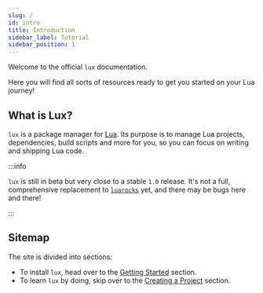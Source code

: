```yaml
---
slug: /
id: intro
title: Introduction
sidebar_label: Tutorial
sidebar_position: 1
---
```


Welcome to the official `lux` documentation.

Here you will find all sorts of resources ready to get you
started on your Lua journey!

## What is Lux?

`lux` is a package manager for [Lua](https://lua.org). Its purpose is to manage
Lua projects, dependencies, build scripts and more for you, so you
can focus on writing and shipping Lua code.

:::info

`lux` is still in beta but very close to a stable `1.0` release.
It's not a full, comprehensive replacement to [`luarocks`](https://luarocks.org) yet, and there may
be bugs here and there!

:::

## Sitemap

The site is divided into sections:
- To install `lux`, head over to the [Getting Started](/tutorial/getting-started) section.
- To learn `lux` by doing, skip over to the [Creating a Project](/tutorial/creating-a-project) section.
<!--- To learn small, specific tasks, head over to the [Guides](/guides).-->
<!--- For an API reference visit the [Reference](/reference).-->
